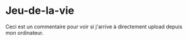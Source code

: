 # Jeu-de-la-vie

Ceci est un commentaire pour voir si j'arrive à directement upload depuis mon ordinateur.
